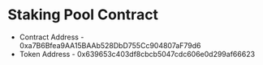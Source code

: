 # Staking Pool Contract

- Contract Address - 0xa7B6Bfea9AA15BAAb528DbD755Cc904807aF79d6
- Token Address - 0x639653c403df8cbcb5047cdc606e0d299af66623
